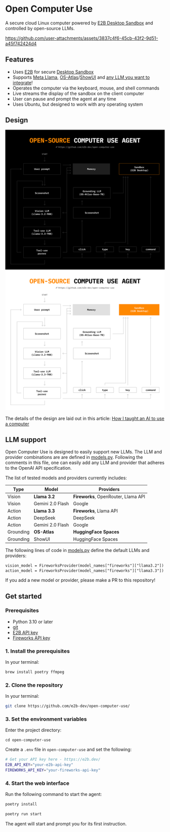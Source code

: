# Open Computer Use

A secure cloud Linux computer powered by [E2B Desktop Sandbox](https://github.com/e2b-dev/desktop/) and controlled by open-source LLMs.

https://github.com/user-attachments/assets/3837c4f6-45cb-43f2-9d51-a45f742424d4

## Features

- Uses [E2B](https://e2b.dev) for secure [Desktop Sandbox](https://github.com/e2b-dev/desktop)
- Supports [Meta Llama](https://www.llama.com/), [OS-Atlas](https://osatlas.github.io/)/[ShowUI](https://github.com/showlab/ShowUI) and [any LLM you want to integrate](#llm-support)!
- Operates the computer via the keyboard, mouse, and shell commands
- Live streams the display of the sandbox on the client computer
- User can pause and prompt the agent at any time
- Uses Ubuntu, but designed to work with any operating system

## Design

![Open Computer Use Architecture](./assets/architecture.png#gh-dark-mode-only)
![Open Computer Use Architecture](./assets/architecture-light.png#gh-light-mode-only)

The details of the design are laid out in this article: [How I taught an AI to use a computer](https://blog.jamesmurdza.com/how-i-taught-an-ai-to-use-a-computer)

## LLM support

Open Computer Use is designed to easily support new LLMs. The LLM and provider combinations are are defined in [models.py](/blob/master/os_computer_use/models.py). Following the comments in this file, one can easily add any LLM and provider that adheres to the OpenAI API specification.

The list of tested models and providers currently includes:

| **Type**    | **Model**          | **Providers**                        |
|-------------|--------------------|---------------------------------------|
| Vision      | **Llama 3.2**      | **Fireworks**, OpenRouter, Llama API     |
| Vision      | Gemini 2.0 Flash   | Google                             |
| Action      | **Llama 3.3**      | **Fireworks**, Llama API                 |
| Action      | DeepSeek           | DeepSeek                             |
| Action      | Gemini 2.0 Flash   | Google                             |
| Grounding   | **OS-Atlas**       | **HuggingFace Spaces**                   |
| Grounding   | ShowUI             | HuggingFace Spaces                   |

The following lines of code in [models.py](/blob/master/os_computer_use/models.py) define the default LLMs and providers:

```
vision_model = FireworksProvider(model_names["fireworks"]["llama3.2"])
action_model = FireworksProvider(model_names["fireworks"]["llama3.3"])
```

If you add a new model or provider, please make a PR to this repository!

## Get started

### Prerequisites

- Python 3.10 or later
- [git](https://git-scm.com/)
- [E2B API key](https://e2b.dev/dashboard?tab=keys)
- [Fireworks API key](https://fireworks.ai/account/api-keys)

### 1. Install the prerequisites

In your terminal:

```sh
brew install poetry ffmpeg
```

### 2. Clone the repository

In your terminal:

```sh
git clone https://github.com/e2b-dev/open-computer-use/
```

### 3. Set the environment variables

Enter the project directory:

```
cd open-computer-use
```

Create a `.env` file in `open-computer-use` and set the following:

```sh
# Get your API key here - https://e2b.dev/
E2B_API_KEY="your-e2b-api-key"
FIREWORKS_API_KEY="your-fireworks-api-key"
```

### 4. Start the web interface

Run the following command to start the agent:

```sh
poetry install
```

```sh
poetry run start
```

The agent will start and prompt you for its first instruction.
